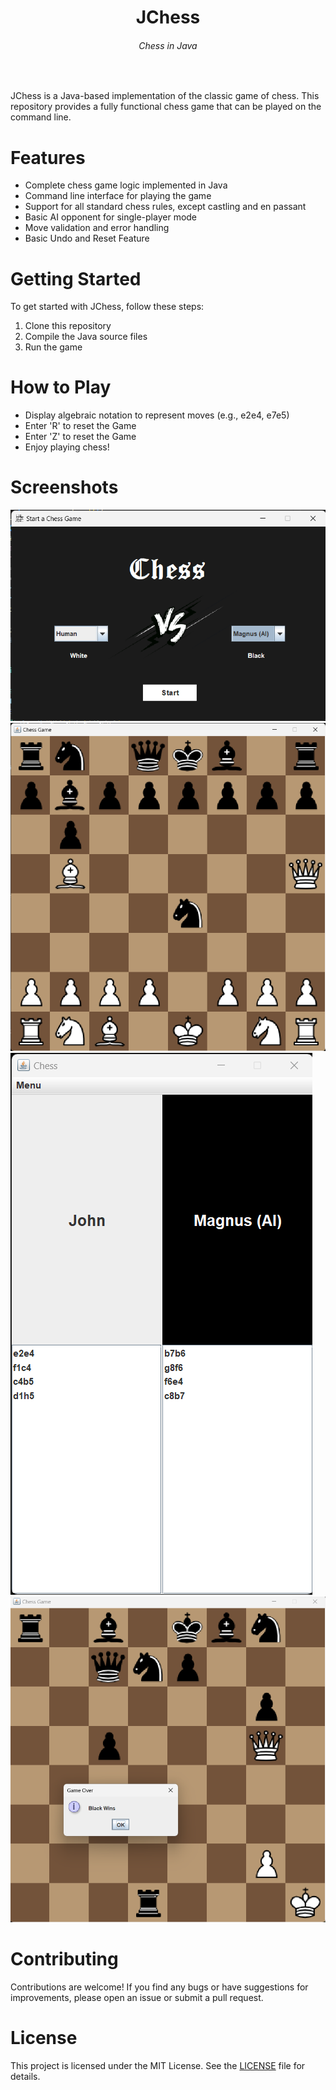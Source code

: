 <h1 align="center">JChess</h1>
<h6 align="center">Chess in Java</h6></br>

JChess is a Java-based implementation of the classic game of chess. This repository provides a fully functional chess game that can be played on the command line.

# Features

- Complete chess game logic implemented in Java
- Command line interface for playing the game
- Support for all standard chess rules, except castling and en passant
- Basic AI opponent for single-player mode
- Move validation and error handling
- Basic Undo and Reset Feature

# Getting Started

To get started with JChess, follow these steps:

1. Clone this repository
2. Compile the Java source files
3. Run the game

# How to Play

- Display algebraic notation to represent moves (e.g., e2e4, e7e5)
- Enter 'R' to reset the Game 
- Enter 'Z' to reset the Game
- Enjoy playing chess!

# Screenshots
![init](https://github.com/abhicrackerofficial/JChess/blob/main/src/Screenshots/Init.png)
![ingame](https://github.com/abhicrackerofficial/JChess/blob/main/src/Screenshots/ingame.png)
![Info](https://github.com/abhicrackerofficial/JChess/blob/main/src/Screenshots/InfoBoard.png)
![win](https://github.com/abhicrackerofficial/JChess/blob/main/src/Screenshots/win.png)

# Contributing

Contributions are welcome! If you find any bugs or have suggestions for improvements, please open an issue or submit a pull request.

# License

This project is licensed under the MIT License. See the [LICENSE](LICENSE) file for details.
